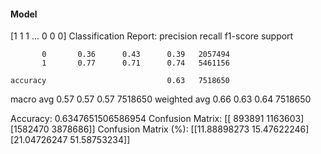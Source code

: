 #### Model
[1 1 1 ... 0 0 0]
Classification Report:
              precision    recall  f1-score   support

           0       0.36      0.43      0.39   2057494
           1       0.77      0.71      0.74   5461156

    accuracy                           0.63   7518650
   macro avg       0.57      0.57      0.57   7518650
weighted avg       0.66      0.63      0.64   7518650

Accuracy: 0.6347651506586954
Confusion Matrix:
[[ 893891 1163603]
 [1582470 3878686]]
Confusion Matrix (%):
[[11.88898273 15.47622246]
 [21.04726247 51.58753234]]
